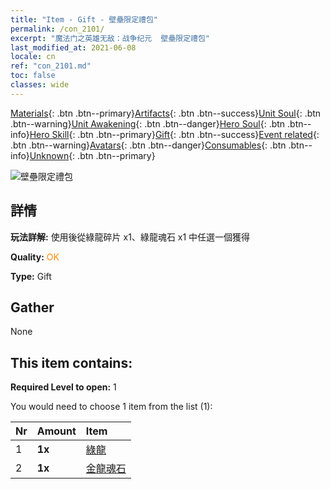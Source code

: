 ```yaml
---
title: "Item - Gift - 壁壘限定禮包"
permalink: /con_2101/
excerpt: "魔法门之英雄无敌：战争纪元  壁壘限定禮包"
last_modified_at: 2021-06-08
locale: cn
ref: "con_2101.md"
toc: false
classes: wide
---
```

 [Materials](/ItemsCN/){: .btn .btn--primary}[Artifacts](/ItemsCN/Artifacts/){: .btn .btn--success}[Unit Soul](/ItemsCN/UnitSoul/){: .btn .btn--warning}[Unit Awakening](/ItemsCN/UnitAwakening/){: .btn .btn--danger}[Hero Soul](/ItemsCN/HeroSoul/){: .btn .btn--info}[Hero Skill](/ItemsCN/HeroSkill/){: .btn .btn--primary}[Gift](/ItemsCN/Gift/){: .btn .btn--success}[Event related](/ItemsCN/Events/){: .btn .btn--warning}[Avatars](/ItemsCN/Avatars/){: .btn .btn--danger}[Consumables](/ItemsCN/Consumables/){: .btn .btn--info}[Unknown](/ItemsCN/Unknown/){: .btn .btn--primary}

 ![壁壘限定禮包](/images/t/i_994002.png)

## 詳情
 **玩法詳解:** 使用後從綠龍碎片 x1、綠龍魂石 x1 中任選一個獲得

 **Quality:** <span style="color: #FF8C00">OK</span>

 **Type:** Gift

## Gather

  None

## This item contains:

 **Required Level to open:** 1

 You would need to choose 1 item from the list (1):

  | Nr | Amount |     Item    |
  |:---|:-------|:------------|
  | 1 |  **1x** | [綠龍](/cn/Items/unt_205/) |  | 
  | 2 |  **1x** | [金龍魂石](/cn/Items/unt_295/) |  | 
